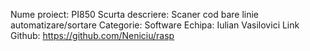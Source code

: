 Nume proiect: PI850
Scurta descriere: Scaner cod bare linie automatizare/sortare
Categorie: Software
Echipa: Iulian Vasilovici
Link Github: https://github.com/Neniciu/rasp
